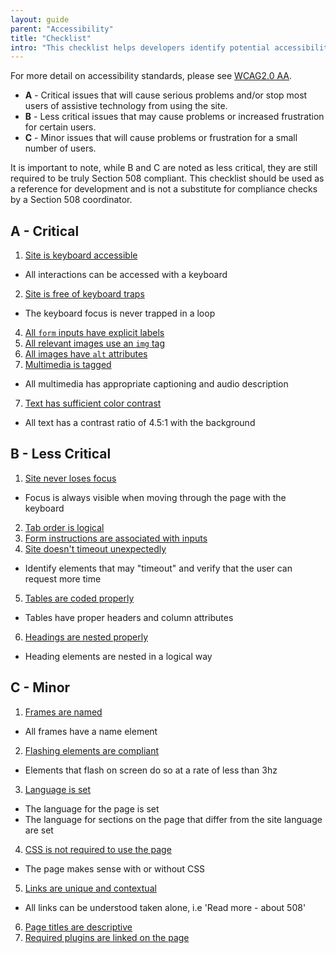 ```yaml
---
layout: guide
parent: "Accessibility"
title: "Checklist"
intro: "This checklist helps developers identify potential accessibility issues affecting their websites or applications. It's divided into three sections of decreasing importance: <strong>A</strong>, <strong>B</strong>, and <strong>C</strong>. For workflow priority based on issue severity, please check and address these issues in the order in which they appear."
---
```



For more detail on accessibility standards, please see [WCAG2.0 AA](https://www.w3.org/TR/WCAG20/).

 * **A** - Critical issues that will cause serious problems and/or stop most users of assistive technology from using the site.
 * **B** - Less critical issues that may cause problems or increased frustration for certain users.
 * **C** - Minor issues that will cause problems or frustration for a small number of users.

It is important to note, while B and C are noted as less critical, they are still required to be truly Section 508 compliant. This checklist should be used as a reference for development and is not a substitute for compliance checks by a Section 508 coordinator.

##  A - Critical

1. [Site is keyboard accessible](keyboard)
 * All interactions can be accessed with a keyboard
2. [Site is free of keyboard traps](keyboard)
 * The keyboard focus is never trapped in a loop
4. [All `form` inputs have explicit labels](forms)
6. [All relevant images use an `img` tag](images)
5. [All images have `alt` attributes](images)
6. [Multimedia is tagged](multimedia)
 * All multimedia has appropriate captioning and audio description
7. [Text has sufficient color contrast](color-and-contrast)
 * All text has a contrast ratio of 4.5:1 with the background

## B - Less Critical

1. [Site never loses focus](keyboard)
 * Focus is always visible when moving through the page with the keyboard
2. [Tab order is logical](keyboard)
3. [Form instructions are associated with inputs](forms)
4. [Site doesn't timeout unexpectedly](timeouts)
 * Identify elements that may "timeout" and verify that the user can request more time
5. [Tables are coded properly](tables)
 * Tables have proper headers and column attributes
6. [Headings are nested properly](headings)
 * Heading elements are nested in a logical way

## C - Minor
1. [Frames are named](frames)
 * All frames have a name element
2. [Flashing elements are compliant](flashing)
 * Elements that flash on screen do so at a rate of less than 3hz
3. [Language is set](language)
 * The language for the page is set
 * The language for sections on the page that differ from the site language are set
4. [CSS is not required to use the page](css)
 * The page makes sense with or without CSS
5. [Links are unique and contextual](links)
 * All links can be understood taken alone, i.e 'Read more - about 508'
6. [Page titles are descriptive](page-titles)
7. [Required plugins are linked on the page](plugins)
